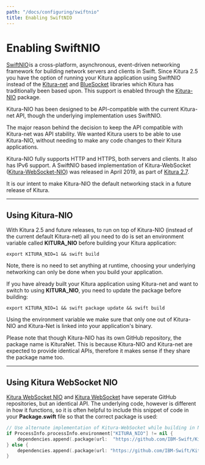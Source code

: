 ```yaml
---
path: "/docs/configuring/swiftnio"
title: Enabling SwiftNIO
---
```


# Enabling SwiftNIO

[SwiftNIO](https://github.com/apple/swift-nio) is a cross-platform, asynchronous, event-driven networking framework for building network servers and clients in Swift. Since Kitura 2.5 you have the option of running your Kitura application using SwiftNIO instead of the [Kitura-net](https://github.com/IBM-Swift/Kitura-net) and [BlueSocket](https://github.com/IBM-Swift/BlueSocket) libraries which Kitura has traditionally been based upon. This support is enabled through the [Kitura-NIO](https://github.com/IBM-Swift/Kitura-NIO) package.

Kitura-NIO has been designed to be API-compatible with the current Kitura-net API, though the underlying implementation uses SwiftNIO.

The major reason behind the decision to keep the API compatible with Kitura-net was API stability. We wanted Kitura users to be able to use Kitura-NIO, without needing to make any code changes to their Kitura applications.

Kitura-NIO fully supports HTTP and HTTPS, both servers and clients. It also has IPv6 support. A SwiftNIO based implementation of Kitura-WebSocket ([Kitura-WebSocket-NIO](https://github.com/IBM-Swift/Kitura-WebSocket-NIO)) was released in April 2019, as part of [Kitura 2.7](https://developer.ibm.com/swift/2019/04/17/announcing-kitura-2-7-and-more/).

It is our intent to make Kitura-NIO the default networking stack in a future release of Kitura.

---

## Using Kitura-NIO

With Kitura 2.5 and future releases, to run on top of Kitura-NIO (instead of the current default Kitura-net) all you need to do is set an environment variable called **KITURA_NIO** before building your Kitura application:
```
export KITURA_NIO=1 && swift build
```
Note, there is no need to set anything at runtime, choosing your underlying networking can only be done when you build your application.

If you have already built your Kitura application using Kitura-net and want to switch to using **KITURA_NIO**, you need to update the package before building:
```
export KITURA_NIO=1 && swift package update && swift build
```
Using the environment variable we make sure that only one out of Kitura-NIO and Kitura-Net is linked into your application's binary.

Please note that though Kitura-NIO has its own GitHub repository, the package name is KituraNet. This is because Kitura-NIO and Kitura-net are expected to provide identical APIs, therefore it makes sense if they share the package name too.

---

## Using Kitura WebSocket NIO

[Kitura WebSocket NIO](https://github.com/IBM-Swift/Kitura-WebSocket-NIO) and [Kitura WebSocket](https://github.com/IBM-Swift/Kitura-WebSocket) have seperate GitHub repositories, but an identical API. The underlying code, however is different in how it functions, so it is often helpful to include this snippet of code in your **Package.swift** file so that the correct package is used:
```swift
// Use alternate implementation of Kitura-WebSocket while building in NIO mode
if ProcessInfo.processInfo.environment["KITURA_NIO"] != nil {
    dependencies.append(.package(url:  "https://github.com/IBM-Swift/Kitura-WebSocket-NIO.git", from: "2.0.0"))
} else {
    dependencies.append(.package(url: "https://github.com/IBM-Swift/Kitura-WebSocket.git", from: "2.0.0"))
}
```
